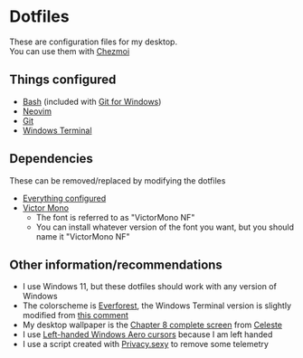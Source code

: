 # Dotfiles
These are configuration files for my desktop.\
You can use them with [Chezmoi](https://www.chezmoi.io/)

## Things configured
* [Bash](https://www.gnu.org/software/bash/) (included with [Git for Windows](https://gitforwindows.org/))
* [Neovim](https://neovim.io/)
* [Git](https://git-scm.com/)
* [Windows Terminal](https://github.com/microsoft/terminal)

## Dependencies
These can be removed/replaced by modifying the dotfiles
* [Everything configured](#things-configured)
* [Victor Mono](https://rubjo.github.io/victor-mono/)
  * The font is referred to as "VictorMono NF"
  * You can install whatever version of the font you want, but you should name it "VictorMono NF"
  
## Other information/recommendations
* I use Windows 11, but these dotfiles should work with any version of Windows
* The colorscheme is [Everforest](https://github.com/sainnhe/everforest), the Windows Terminal version is slightly modified from [this comment](https://gist.github.com/suppayami/7d427d116b97564d1c565a7aed092d08?permalink_comment_id=4105404#gistcomment-4105404)
* My desktop wallpaper is the [Chapter 8 complete screen](http://www.celestegame.com/images/completes/complete-8.png) from [Celeste](http://www.celestegame.com/)
* I use [Left-handed Windows Aero cursors](https://github.com/Microtribute/win11-aero-left-cursors) because I am left handed
* I use a script created with [Privacy.sexy](https://privacy.sexy/) to remove some telemetry
